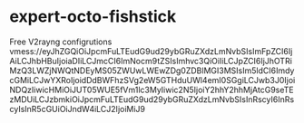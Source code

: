 # expert-octo-fishstick
Free  V2rayng  configrutions
 vmess://eyJhZGQiOiJpcmFuLTEudG9ud29ybGRuZXdzLmNvbSIsImFpZCI6IjAiLCJhbHBuIjoiaDIiLCJmcCI6ImNocm9tZSIsImhvc3QiOiIiLCJpZCI6IjJhOTRiMzQ3LWZjNWQtNDEyMS05ZWUwLWEwZDg0ZDBlMGI3MSIsIm5ldCI6ImdycGMiLCJwYXRoIjoidDdBWFhzSVg2eW5GTHduUWl4emI0SGgiLCJwb3J0IjoiNDQzIiwicHMiOiJUT05WUE5fVm1lc3MyIiwic2N5IjoiY2hhY2hhMjAtcG9seTEzMDUiLCJzbmkiOiJpcmFuLTEudG9ud29ybGRuZXdzLmNvbSIsInRscyI6InRscyIsInR5cGUiOiJndW4iLCJ2IjoiMiJ9
